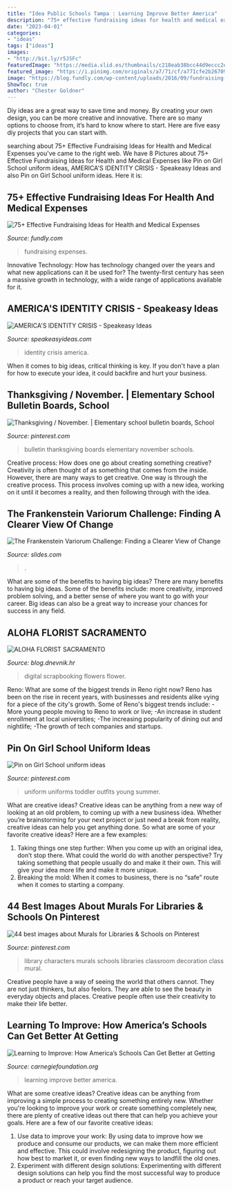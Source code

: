 ```yaml
---
title: "Idea Public Schools Tampa : Learning Improve Better America"
description: "75+ effective fundraising ideas for health and medical expenses"
date: "2023-04-01"
categories:
- "ideas"
tags: ["ideas"]
images:
- "http://bit.ly/r5JSFc"
featuredImage: "https://media.slid.es/thumbnails/c218eab38bcc44d9eccc2ebd32b8e940/thumb.jpg?1562888224"
featured_image: "https://i.pinimg.com/originals/a7/71/cf/a771cfe2b2670970121548a164a457a6.jpg"
image: "https://blog.fundly.com/wp-content/uploads/2016/09/fundraising-ideas-for-medical-health-expenses-1.png"
ShowToc: true
author: "Chester Goldner"
---
```



Diy ideas are a great way to save time and money. By creating your own design, you can be more creative and innovative. There are so many options to choose from, it’s hard to know where to start. Here are five easy diy projects that you can start with.

	

		
searching about 75+ Effective Fundraising Ideas for Health and Medical Expenses you've came to the right web. We have 8 Pictures about 75+ Effective Fundraising Ideas for Health and Medical Expenses like Pin on Girl School uniform ideas, AMERICA&#039;S IDENTITY CRISIS - Speakeasy Ideas and also Pin on Girl School uniform ideas. Here it is:
		
    
## 75+ Effective Fundraising Ideas For Health And Medical Expenses

<img loading=lazy src="https://blog.fundly.com/wp-content/uploads/2016/09/fundraising-ideas-for-medical-health-expenses-1.png" onerror="this.onerror=null;this.src='https://tse2.mm.bing.net/th?id=OIP.N9NnH5No8v7kLMXzNblU0gHaDe&amp;pid=15.1';" alt="75+ Effective Fundraising Ideas for Health and Medical Expenses">

_Source: fundly.com_

>fundraising expenses. 

	

Innovative Technology: How has technology changed over the years and what new applications can it be used for?
The twenty-first century has seen a massive growth in technology, with a wide range of applications available for it.

    
## AMERICA&#039;S IDENTITY CRISIS - Speakeasy Ideas

<img loading=lazy src="https://speakeasyideas.com/wp-content/uploads/2016/05/whoami.jpg" onerror="this.onerror=null;this.src='https://tse1.mm.bing.net/th?id=OIP.tiiyz4Nei8TS-OI_nFalwwHaE9&amp;pid=15.1';" alt="AMERICA&#039;S IDENTITY CRISIS - Speakeasy Ideas">

_Source: speakeasyideas.com_

>identity crisis america. 

	

When it comes to big ideas, critical thinking is key. If you don't have a plan for how to execute your idea, it could backfire and hurt your business.

    
## Thanksgiving / November. | Elementary School Bulletin Boards, School

<img loading=lazy src="https://i.pinimg.com/originals/a7/71/cf/a771cfe2b2670970121548a164a457a6.jpg" onerror="this.onerror=null;this.src='https://tse2.mm.bing.net/th?id=OIP.ETZtPcAQkpa96WxDpu9H9wHaFj&amp;pid=15.1';" alt="Thanksgiving / November. | Elementary school bulletin boards, School">

_Source: pinterest.com_

>bulletin thanksgiving boards elementary november schools. 

	

Creative process: How does one go about creating something creative?
Creativity is often thought of as something that comes from the inside. However, there are many ways to get creative. One way is through the creative process. This process involves coming up with a new idea, working on it until it becomes a reality, and then following through with the idea.

    
## The Frankenstein Variorum Challenge: Finding A Clearer View Of Change

<img loading=lazy src="https://media.slid.es/thumbnails/c218eab38bcc44d9eccc2ebd32b8e940/thumb.jpg?1562888224" onerror="this.onerror=null;this.src='https://tse4.mm.bing.net/th?id=OIP.Ry2ZM-DD45nVCzIkV1k9ewHaHa&amp;pid=15.1';" alt="The Frankenstein Variorum Challenge: Finding a Clearer View of Change">

_Source: slides.com_

>. 

	

What are some of the benefits to having big ideas?
There are many benefits to having big ideas. Some of the benefits include: more creativity, improved problem solving, and a better sense of where you want to go with your career. Big ideas can also be a great way to increase your chances for success in any field.

    
## ALOHA FLORIST SACRAMENTO

<img loading=lazy src="http://bit.ly/r5JSFc" onerror="this.onerror=null;this.src='https://tse4.mm.bing.net/th?id=OIP._rAAIjHfA0wf2x5LSbfvKQHaHa&amp;pid=15.1';" alt="ALOHA FLORIST SACRAMENTO">

_Source: blog.dnevnik.hr_

>digital scrapbooking flowers flower. 

	

Reno: What are some of the biggest trends in Reno right now?
Reno has been on the rise in recent years, with businesses and residents alike vying for a piece of the city's growth. Some of Reno's biggest trends include: 
 -More young people moving to Reno to work or live; 
-An increase in student enrollment at local universities; 
-The increasing popularity of dining out and nightlife; 
-The growth of tech companies and startups.

    
## Pin On Girl School Uniform Ideas

<img loading=lazy src="https://i.pinimg.com/736x/28/01/05/2801053536d7acdc0541a92ba74ee862--uniform-ideas-school-uniforms.jpg" onerror="this.onerror=null;this.src='https://tse1.mm.bing.net/th?id=OIP.pJl_sihti0SHDS5NjdSKlQHaNM&amp;pid=15.1';" alt="Pin on Girl School uniform ideas">

_Source: pinterest.com_

>uniform uniforms toddler outfits young summer. 

	

What are creative ideas?
Creative ideas can be anything from a new way of looking at an old problem, to coming up with a new business idea. Whether you’re brainstorming for your next project or just need a break from reality, creative ideas can help you get anything done. So what are some of your favorite creative ideas? Here are a few examples: 
1) Taking things one step further: When you come up with an original idea, don’t stop there. What could the world do with another perspective? Try taking something that people usually do and make it their own. This will give your idea more life and make it more unique. 
2) Breaking the mold: When it comes to business, there is no “safe” route when it comes to starting a company.

    
## 44 Best Images About Murals For Libraries &amp; Schools On Pinterest

<img loading=lazy src="https://s-media-cache-ak0.pinimg.com/736x/cf/a9/a2/cfa9a22fe04b13be8ce44d946b55842e.jpg" onerror="this.onerror=null;this.src='https://tse4.mm.bing.net/th?id=OIP.pIusXfMJ_XEdGM4ZxFr3ZgHaFj&amp;pid=15.1';" alt="44 best images about Murals for Libraries &amp; Schools on Pinterest">

_Source: pinterest.com_

>library characters murals schools libraries classroom decoration class mural. 

	

Creative people have a way of seeing the world that others cannot. They are not just thinkers, but also feelors. They are able to see the beauty in everyday objects and places. Creative people often use their creativity to make their life better.

    
## Learning To Improve: How America’s Schools Can Get Better At Getting

<img loading=lazy src="https://www.carnegiefoundation.org/wp-content/uploads/2015/02/learning-to-improve.jpg" onerror="this.onerror=null;this.src='https://tse3.mm.bing.net/th?id=OIP.0SwsyQfNnayc3xlVZytuzQHaLH&amp;pid=15.1';" alt="Learning to Improve: How America’s Schools Can Get Better at Getting">

_Source: carnegiefoundation.org_

>learning improve better america. 

	

What are some creative ideas?
Creative ideas can be anything from improving a simple process to creating something entirely new. Whether you're looking to improve your work or create something completely new, there are plenty of creative ideas out there that can help you achieve your goals. Here are a few of our favorite creative ideas: 
1. Use data to improve your work: By using data to improve how we produce and consume our products, we can make them more efficient and effective. This could involve redesigning the product, figuring out how best to market it, or even finding new ways to landfill the old ones. 
2. Experiment with different design solutions: Experimenting with different design solutions can help you find the most successful way to produce a product or reach your target audience.

